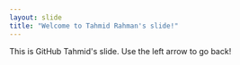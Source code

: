 ```yaml
---
layout: slide
title: "Welcome to Tahmid Rahman's slide!"
---
```

This is GitHub Tahmid's slide.
Use the left arrow to go back!